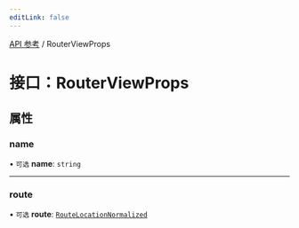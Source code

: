 ```yaml
---
editLink: false
---
```


[API 参考](../index.md) / RouterViewProps

# 接口：RouterViewProps

## 属性 

### name 

• `可选` **name**: `string`

___

### route 

• `可选` **route**: [`RouteLocationNormalized`](RouteLocationNormalized.md)
